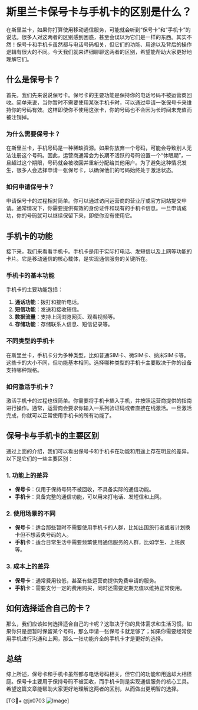# 斯里兰卡保号卡与手机卡的区别是什么？

在斯里兰卡，如果你打算使用移动通信服务，可能就会听到“保号卡”和“手机卡”的说法。很多人对这两者的区别感到困惑，甚至会误以为它们是一样的东西。其实不然！保号卡和手机卡虽然都与电话号码相关，但它们的功能、用途以及背后的操作逻辑有很大的不同。今天我们就来详细聊聊这两者的区别，希望能帮助大家更好地理解它们。

## 什么是保号卡？

首先，我们先来说说保号卡。保号卡的主要功能是保持你的电话号码不被运营商回收。简单来说，当你暂时不需要使用某张手机卡时，可以通过申请一张保号卡来维持你的号码有效。这样即使你不使用这张卡，你的号码也不会因为长时间未充值而被注销掉。

### 为什么需要保号卡？

在斯里兰卡，手机号码是一种稀缺资源。如果你放弃一个号码，可能会导致别人无法注册这个号码。因此，运营商通常会为长期不活跃的号码设置一个“休眠期”，一旦超过这个期限，号码就会被收回并重新分配给其他用户。为了避免这种情况发生，很多人会选择申请一张保号卡，以确保他们的号码始终处于激活状态。

### 如何申请保号卡？

申请保号卡的过程相对简单。你可以通过访问运营商的营业厅或官方网站提交申请。通常情况下，你需要提供有效的身份证件和现有的手机卡信息。一旦申请成功，你的号码就可以继续保留下来，即使你没有使用它。

## 手机卡的功能

接下来，我们来看看手机卡。手机卡是用于实际打电话、发短信以及上网等功能的卡片。它是移动通信的核心载体，是实现通信服务的关键所在。

### 手机卡的基本功能

手机卡的主要功能包括：
1. **通话功能**：拨打和接听电话。
2. **短信功能**：发送和接收短信。
3. **数据流量**：支持上网浏览网页、观看视频等。
4. **存储功能**：存储联系人信息、短信记录等。

### 不同类型的手机卡

在斯里兰卡，手机卡分为多种类型，比如普通SIM卡、微SIM卡、纳米SIM卡等。这些卡的大小不同，但功能基本相同。选择哪种类型的手机卡主要取决于你的设备支持哪种规格。

### 如何激活手机卡？

激活手机卡的过程也很简单。你需要将手机卡插入手机，并按照运营商提供的指南进行操作。通常，运营商会要求你输入一系列验证码或者直接在线激活。一旦激活完成，你就可以正常使用手机卡的所有功能了。

## 保号卡与手机卡的主要区别

通过上面的介绍，我们可以看出保号卡和手机卡在功能和用途上存在明显的差异。以下是它们的一些主要区别：

### 1. 功能上的差异

- **保号卡**：仅用于保持号码不被回收，不具备实际的通信功能。
- **手机卡**：具备完整的通信功能，可以用来打电话、发短信和上网。

### 2. 使用场景的不同

- **保号卡**：适合那些暂时不需要使用手机卡的人群，比如出国旅行者或者计划换卡但不想丢失号码的人。
- **手机卡**：适合日常生活中需要频繁使用通信服务的人群，比如学生、上班族等。

### 3. 成本上的差异

- **保号卡**：通常费用较低，甚至有些运营商提供免费申请的服务。
- **手机卡**：需要支付一定的费用购买，同时还需要定期充值以维持正常使用。

## 如何选择适合自己的卡？

那么，我们应该如何选择适合自己的卡呢？这取决于你的具体需求和生活习惯。如果你只是想暂时保留某个号码，那么申请一张保号卡就足够了；如果你需要经常使用手机进行沟通和上网，那么一张功能齐全的手机卡才是更好的选择。

## 总结

综上所述，保号卡和手机卡虽然都与电话号码相关，但它们的功能和用途却大相径庭。保号卡主要用于保持号码不被回收，而手机卡则是实现通信服务的核心工具。希望这篇文章能帮助大家更好地理解这两者的区别，从而做出更明智的选择。

[TG💪+ @jx0703 ![Image](https://github.com/user-attachments/assets/dbca1d08-cadb-493c-b0ec-ad6f7a83f270)]